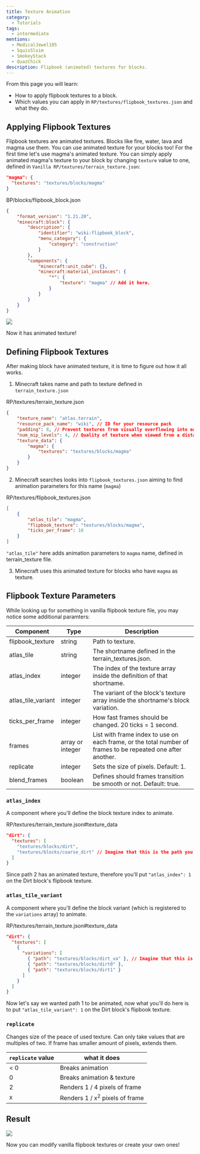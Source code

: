 ```yaml
---
title: Texture Animation
category:
  - Tutorials
tags:
  - intermediate
mentions:
  - MedicalJewel105
  - SquisSloim
  - SmokeyStack
  - QuazChick
description: Flipbook (animated) textures for blocks.
---
```


From this page you will learn:

-   How to apply flipbook textures to a block.
-   Which values you can apply in `RP/textures/flipbook_textures.json` and what they do.

## Applying Flipbook Textures

Flipbook textures are animated textures. Blocks like fire, water, lava and magma use them. You can use animated texture for your blocks too!
For the first time let's use magma's animated texture.
You can simply apply animated magma's texture to your block by changing `texture` value to one, defined in `Vanilla RP/textures/terrain_texture.json`:

```json
"magma": {
  "textures": "textures/blocks/magma"
}
```

<CodeHeader>BP/blocks/flipbook_block.json</CodeHeader>

```json
{
    "format_version": "1.21.20",
    "minecraft:block": {
        "description": {
            "identifier": "wiki:flipbook_block",
            "menu_category": {
                "category": "construction"
            }
        },
        "components": {
            "minecraft:unit_cube": {},
            "minecraft:material_instances": {
                "*": {
                    "texture": "magma" // Add it here.
                }
            }
        }
    }
}
```

![](/assets/images/blocks/flipbook-textures/animated_texture_1.gif)

Now it has animated texture!

## Defining Flipbook Textures

After making block have animated texture, it is time to figure out how it all works.

1. Minecraft takes name and path to texture defined in `terrain_texture.json`

<CodeHeader>RP/textures/terrain_texture.json</CodeHeader>

```json
{
    "texture_name": "atlas.terrain",
    "resource_pack_name": "wiki", // ID for your resource pack
    "padding": 8, // Prevent textures from visually overflowing into each other
    "num_mip_levels": 4, // Quality of texture when viewed from a distance or at an angle
    "texture_data": {
        "magma": {
            "textures": "textures/blocks/magma"
        }
    }
}
```

2. Minecraft searches looks into `flipbook_textures.json` aiming to find animation parameters for this name (`magma`)

<CodeHeader>RP/textures/flipbook_textures.json</CodeHeader>

```json
[
    {
        "atlas_tile": "magma",
        "flipbook_texture": "textures/blocks/magma",
        "ticks_per_frame": 10
    }
]
```

`"atlas_tile"` here adds animation parameters to `magma` name, defined in terrain_texture file.

3. Minecraft uses this animated texture for blocks who have `magma` as texture.

## Flipbook Texture Parameters

While looking up for something in vanilla flipbook texture file, you may notice some additional paramters:

| Component          | Type             | Description                                                                                                 |
|--------------------|------------------|-------------------------------------------------------------------------------------------------------------|
| flipbook_texture   | string           | Path to texture.                                                                                            |
| atlas_tile         | string           | The shortname defined in the terrain_textures.json.                                                         |
| atlas_index        | integer          | The index of the texture array inside the definition of that shortname.                                     |
| atlas_tile_variant | integer          | The variant of the block's texture array inside the shortname's block variation.                            |
| ticks_per_frame    | integer          | How fast frames should be changed. 20 ticks = 1 second.                                                     |
| frames             | array or integer | List with frame index to use on each frame, or the total number of frames to be repeated one after another. |
| replicate          | integer          | Sets the size of pixels. Default: 1.                                                                        |
| blend_frames       | boolean          | Defines should frames transition be smooth or not. Default: true.                                           |

### `atlas_index`

A component where you'll define the block texture index to animate.

<CodeHeader>RP/textures/terrain_texture.json#texture_data</CodeHeader>

```json
"dirt": {
  "textures": [
    "textures/blocks/dirt",
    "textures/blocks/coarse_dirt" // Imagine that this is the path you want to animate
  ]
}
```

Since path 2 has an animated texture, therefore you'll put `"atlas_index": 1` on the Dirt block's flipbook texture.

### `atlas_tile_variant`

A component where you'll define the block variant (which is registered to the `variations` array) to animate.

<CodeHeader>RP/textures/terrain_texture.json#texture_data</CodeHeader>

```json
"dirt": {
  "textures": [
    {
      "variations": [
        { "path": "textures/blocks/dirt_va" }, // Imagine that this is the block variation you want to animate
        { "path": "textures/blocks/dirt0" },
        { "path": "textures/blocks/dirt1" }
      ]
    }
  ]
}
```

Now let's say we wanted path 1 to be animated, now what you'll do here is to put `"atlas_tile_variant": 1` on the Dirt block's flipbook texture.

### `replicate`

Changes size of the peace of used texture. Can only take values that are multiples of two. If frame has smaller amount of pixels, extends them.

| `replicate` value | what it does                              |
|-------------------|-------------------------------------------|
| < 0               | Breaks animation                          |
| 0                 | Breaks animation & texture                |
| 2                 | Renders 1 / 4 pixels of frame             |
| x                 | Renders 1 / x<sup>2</sup> pixels of frame |

## Result

![](/assets/images/blocks/flipbook-textures/animated_texture_2.gif)

Now you can modify vanilla flipbook textures or create your own ones!

